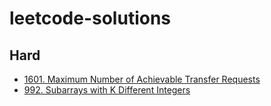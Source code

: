 # leetcode-solutions

## Hard
- [1601. Maximum Number of Achievable Transfer Requests](./1601.%20Maximum%20Number%20of%20Achievable%20Transfer%20Requests/README.md)
- [992. Subarrays with K Different Integers](./992.%20Subarrays%20with%20K%20Different%20Integers/README.md)
